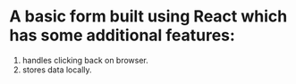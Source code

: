 # A basic form built using React which has some additional features:
1. handles clicking back on browser.
2. stores data locally.